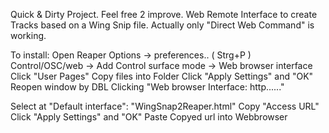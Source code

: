 Quick & Dirty Project. Feel free 2 improve.
Web Remote Interface to create Tracks based on a Wing Snip file.
Actually only "Direct Web Command" is working.




To install:
  Open Reaper
  Options -> preferences.. ( Strg+P )
  Control/OSC/web -> Add
  Control surface mode -> Web browser interface
  Click "User Pages"
  Copy files into Folder
  Click "Apply Settings" and "OK"
  Reopen window by DBL Clicking "Web browser Interface: http......"

  Select at "Default interface": "WingSnap2Reaper.html"
  Copy "Access URL"
  Click "Apply Settings" and "OK"
  Paste Copyed url into Webbrowser
  

